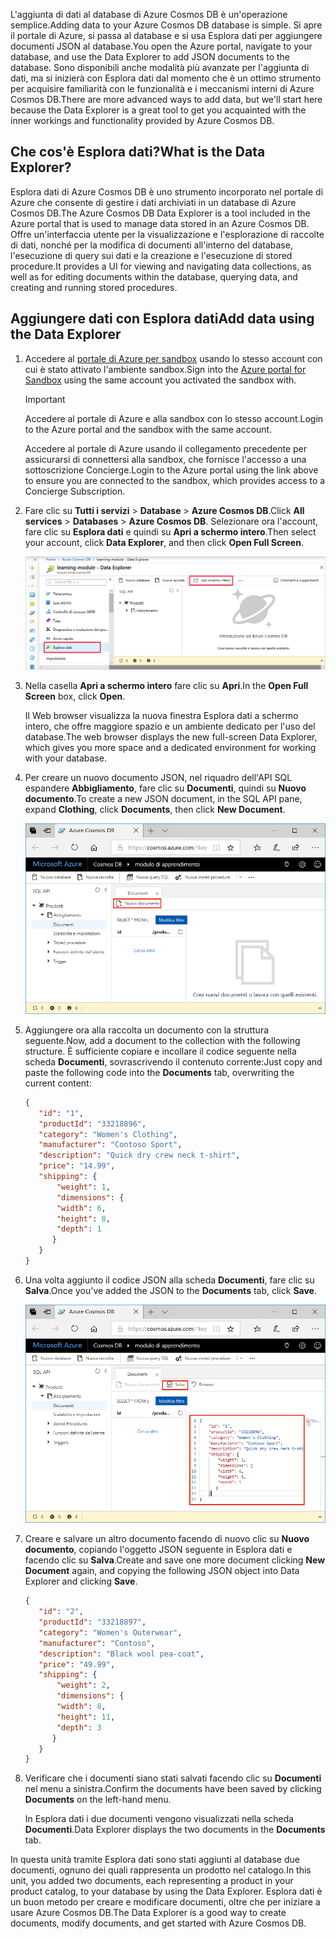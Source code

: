 <span data-ttu-id="4f811-101">L'aggiunta di dati al database di Azure Cosmos DB è un'operazione semplice.</span><span class="sxs-lookup"><span data-stu-id="4f811-101">Adding data to your Azure Cosmos DB database is simple.</span></span> <span data-ttu-id="4f811-102">Si apre il portale di Azure, si passa al database e si usa Esplora dati per aggiungere documenti JSON al database.</span><span class="sxs-lookup"><span data-stu-id="4f811-102">You open the Azure portal, navigate to your database, and use the Data Explorer to add JSON documents to the database.</span></span> <span data-ttu-id="4f811-103">Sono disponibili anche modalità più avanzate per l'aggiunta di dati, ma si inizierà con Esplora dati dal momento che è un ottimo strumento per acquisire familiarità con le funzionalità e i meccanismi interni di Azure Cosmos DB.</span><span class="sxs-lookup"><span data-stu-id="4f811-103">There are more advanced ways to add data, but we'll start here because the Data Explorer is a great tool to get you acquainted with the inner workings and functionality provided by Azure Cosmos DB.</span></span>

## <a name="what-is-the-data-explorer"></a><span data-ttu-id="4f811-104">Che cos'è Esplora dati?</span><span class="sxs-lookup"><span data-stu-id="4f811-104">What is the Data Explorer?</span></span>
<span data-ttu-id="4f811-105">Esplora dati di Azure Cosmos DB è uno strumento incorporato nel portale di Azure che consente di gestire i dati archiviati in un database di Azure Cosmos DB.</span><span class="sxs-lookup"><span data-stu-id="4f811-105">The Azure Cosmos DB Data Explorer is a tool included in the Azure portal that is used to manage data stored in an Azure Cosmos DB.</span></span> <span data-ttu-id="4f811-106">Offre un'interfaccia utente per la visualizzazione e l'esplorazione di raccolte di dati, nonché per la modifica di documenti all'interno del database, l'esecuzione di query sui dati e la creazione e l'esecuzione di stored procedure.</span><span class="sxs-lookup"><span data-stu-id="4f811-106">It provides a UI for viewing and navigating data collections, as well as for editing documents within the database, querying data, and creating and running stored procedures.</span></span>

## <a name="add-data-using-the-data-explorer"></a><span data-ttu-id="4f811-107">Aggiungere dati con Esplora dati</span><span class="sxs-lookup"><span data-stu-id="4f811-107">Add data using the Data Explorer</span></span>

1. <span data-ttu-id="4f811-108">Accedere al [portale di Azure per sandbox](https://portal.azure.com/triplecrownlabs.onmicrosoft.com?azure-portal=true) usando lo stesso account con cui è stato attivato l'ambiente sandbox.</span><span class="sxs-lookup"><span data-stu-id="4f811-108">Sign into the [Azure portal for Sandbox](https://portal.azure.com/triplecrownlabs.onmicrosoft.com?azure-portal=true) using the same account you activated the sandbox with.</span></span>

    > [!IMPORTANT]
    > <span data-ttu-id="4f811-109">Accedere al portale di Azure e alla sandbox con lo stesso account.</span><span class="sxs-lookup"><span data-stu-id="4f811-109">Login to the Azure portal and the sandbox with the same account.</span></span>
    > 
    > <span data-ttu-id="4f811-110">Accedere al portale di Azure usando il collegamento precedente per assicurarsi di connettersi alla sandbox, che fornisce l'accesso a una sottoscrizione Concierge.</span><span class="sxs-lookup"><span data-stu-id="4f811-110">Login to the Azure portal using the link above to ensure you are connected to the sandbox, which provides access to a Concierge Subscription.</span></span>

1. <span data-ttu-id="4f811-111">Fare clic su **Tutti i servizi** > **Database** > **Azure Cosmos DB**.</span><span class="sxs-lookup"><span data-stu-id="4f811-111">Click **All services** > **Databases** > **Azure Cosmos DB**.</span></span> <span data-ttu-id="4f811-112">Selezionare ora l'account, fare clic su **Esplora dati** e quindi su **Apri a schermo intero**.</span><span class="sxs-lookup"><span data-stu-id="4f811-112">Then select your account, click **Data Explorer**, and then click **Open Full Screen**.</span></span>
 
   ![Creare nuovi documenti in Esplora dati nel portale di Azure](../media/3-azure-cosmosdb-data-explorer-full-screen.png)

2. <span data-ttu-id="4f811-114">Nella casella **Apri a schermo intero** fare clic su **Apri**.</span><span class="sxs-lookup"><span data-stu-id="4f811-114">In the **Open Full Screen** box, click **Open**.</span></span>

    <span data-ttu-id="4f811-115">Il Web browser visualizza la nuova finestra Esplora dati a schermo intero, che offre maggiore spazio e un ambiente dedicato per l'uso del database.</span><span class="sxs-lookup"><span data-stu-id="4f811-115">The web browser displays the new full-screen Data Explorer, which gives you more space and a dedicated environment for working with your database.</span></span>

3. <span data-ttu-id="4f811-116">Per creare un nuovo documento JSON, nel riquadro dell'API SQL espandere **Abbigliamento**, fare clic su **Documenti**, quindi su **Nuovo documento**.</span><span class="sxs-lookup"><span data-stu-id="4f811-116">To create a new JSON document, in the SQL API pane, expand **Clothing**, click **Documents**, then click **New Document**.</span></span>

   ![Creare nuovi documenti in Esplora dati nel portale di Azure](../media/3-azure-cosmosdb-data-explorer-new-document.png)

4. <span data-ttu-id="4f811-118">Aggiungere ora alla raccolta un documento con la struttura seguente.</span><span class="sxs-lookup"><span data-stu-id="4f811-118">Now, add a document to the collection with the following structure.</span></span> <span data-ttu-id="4f811-119">È sufficiente copiare e incollare il codice seguente nella scheda **Documenti**, sovrascrivendo il contenuto corrente:</span><span class="sxs-lookup"><span data-stu-id="4f811-119">Just copy and paste the following code into the **Documents** tab, overwriting the current content:</span></span>

     ```json
    {
        "id": "1",
        "productId": "33218896",
        "category": "Women's Clothing",
        "manufacturer": "Contoso Sport",
        "description": "Quick dry crew neck t-shirt",
        "price": "14.99",
        "shipping": {
            "weight": 1,
            "dimensions": {
            "width": 6,
            "height": 8,
            "depth": 1
           }
        }
    }
     ```

5. <span data-ttu-id="4f811-120">Una volta aggiunto il codice JSON alla scheda **Documenti**, fare clic su **Salva**.</span><span class="sxs-lookup"><span data-stu-id="4f811-120">Once you've added the JSON to the **Documents** tab, click **Save**.</span></span>

    ![Copiare i dati JSON e fare clic su Salva in Esplora dati nel portale di Azure](../media/3-azure-cosmosdb-data-explorer-save-document.png)

6. <span data-ttu-id="4f811-122">Creare e salvare un altro documento facendo di nuovo clic su **Nuovo documento**, copiando l'oggetto JSON seguente in Esplora dati e facendo clic su **Salva**.</span><span class="sxs-lookup"><span data-stu-id="4f811-122">Create and save one more document clicking **New Document** again, and copying the following JSON object into Data Explorer and clicking **Save**.</span></span>

     ```json
    {
        "id": "2",
        "productId": "33218897",
        "category": "Women's Outerwear",
        "manufacturer": "Contoso",
        "description": "Black wool pea-coat",
        "price": "49.99",
        "shipping": {
            "weight": 2,
            "dimensions": {
            "width": 8,
            "height": 11,
            "depth": 3
           }
        }
    }
     ```

7. <span data-ttu-id="4f811-123">Verificare che i documenti siano stati salvati facendo clic su **Documenti** nel menu a sinistra.</span><span class="sxs-lookup"><span data-stu-id="4f811-123">Confirm the documents have been saved by clicking **Documents** on the left-hand menu.</span></span>

    <span data-ttu-id="4f811-124">In Esplora dati i due documenti vengono visualizzati nella scheda **Documenti**.</span><span class="sxs-lookup"><span data-stu-id="4f811-124">Data Explorer displays the two documents in the **Documents** tab.</span></span>

<span data-ttu-id="4f811-125">In questa unità tramite Esplora dati sono stati aggiunti al database due documenti, ognuno dei quali rappresenta un prodotto nel catalogo.</span><span class="sxs-lookup"><span data-stu-id="4f811-125">In this unit, you added two documents, each representing a product in your product catalog, to your database by using the Data Explorer.</span></span> <span data-ttu-id="4f811-126">Esplora dati è un buon metodo per creare e modificare documenti, oltre che per iniziare a usare Azure Cosmos DB.</span><span class="sxs-lookup"><span data-stu-id="4f811-126">The Data Explorer is a good way to create documents, modify documents, and get started with Azure Cosmos DB.</span></span>  
